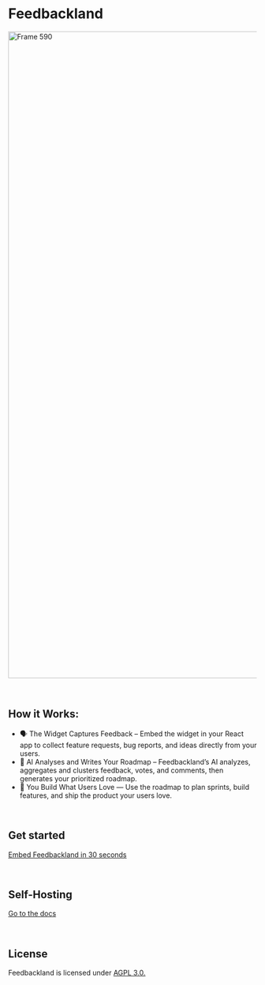 # Feedbackland

<img width="2473" height="1310" alt="Frame 590" src="https://github.com/user-attachments/assets/417ed17a-0ad3-4fd3-b371-8ec44a2677a6" />

&nbsp;

## How it Works:

- 🗣️ The Widget Captures Feedback – Embed the widget in your React app to collect feature requests, bug reports, and ideas directly from your users.
- 🤖 AI Analyses and Writes Your Roadmap – Feedbackland’s AI analyzes, aggregates and clusters feedback, votes, and comments, then generates your prioritized roadmap.
- 🚀 You Build What Users Love — Use the roadmap to plan sprints, build features, and ship the product your users love.

&nbsp;
&nbsp;
&nbsp;

## Get started

[Embed Feedbackland in 30 seconds](http://feedbackland.com/#embed)

&nbsp;
&nbsp;
&nbsp;

## Self-Hosting

[Go to the docs](https://github.com/feedbackland/feedbackland/blob/main/SELFHOSTING.md)

&nbsp;
&nbsp;
&nbsp;

## License

Feedbackland is licensed under [AGPL 3.0.](https://github.com/feedbackland/feedbackland?tab=AGPL-3.0-1-ov-file)
